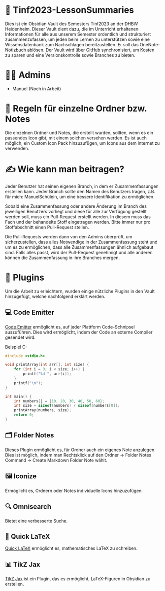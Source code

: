 # 🌟 Tinf2023-LessonSummaries
Dies ist ein Obsidian Vault des Semesters Tinf2023 an der DHBW Heidenheim. Dieser Vault dient dazu, die im Unterricht erhaltenen Informationen für alle aus unserem Semester ordentlich und strukturiert zusammenzufassen, um jeden beim Lernen zu unterstützen sowie eine Wissensdatenbank zum Nachschlagen bereitzustellen. Er soll das OneNote-Notizbuch ablösen. Der Vault wird über GitHub synchronisiert, um Kosten zu sparen und eine Versionskontrolle sowie Branches zu bieten.

# 👨‍💼 Admins 
- Manuel 
  (Noch in Arbeit)

# 📂 Regeln für einzelne Ordner bzw. Notes
Die einzelnen Ordner und Notes, die erstellt wurden, sollten, wenn es ein passendes Icon gibt, mit einem solchen versehen werden. Es ist auch möglich, ein Custom Icon Pack hinzuzufügen, um Icons aus dem Internet zu verwenden.

# ✍️ Wie kann man beitragen?
Jeder Benutzer hat seinen eigenen Branch, in dem er Zusammenfassungen erstellen kann. Jeder Branch sollte den Namen des Benutzers tragen, z.B. für mich: ManuelSchülein, um eine bessere Identifikation zu ermöglichen. 

Sobald eine Zusammenfassung oder andere Änderung im Branch des jeweiligen Benutzers vorliegt und diese für alle zur Verfügung gestellt werden soll, muss ein Pull-Request erstellt werden. In diesem muss das Fach und der behandelte Stoff eingetragen werden. Bitte immer nur pro Stoffabschnitt einen Pull-Request stellen. 

Die Pull-Requests werden dann von den Admins überprüft, um sicherzustellen, dass alles Notwendige in der Zusammenfassung steht und um es zu ermöglichen, dass alle Zusammenfassungen ähnlich aufgebaut sind. Falls alles passt, wird der Pull-Request genehmigt und alle anderen können die Zusammenfassung in ihre Branches mergen.

# 🔌 Plugins
Um die Arbeit zu erleichtern, wurden einige nützliche Plugins in den Vault hinzugefügt, welche nachfolgend erklärt werden.

## 💻 Code Emitter
[Code Emitter](https://github.com/mokeyish/obsidian-code-emitter) ermöglicht es, auf jeder Plattform Code-Schnipsel auszuführen. Dies wird ermöglicht, indem der Code an externe Compiler gesendet wird.

Beispiel C:
```cpp
#include <stdio.h>

void printArray(int arr[], int size) {
    for (int i = 0; i < size; i++) {
        printf("%d ", arr[i]);
    }
    printf("\n");
}

int main() {
    int numbers[] = {10, 20, 30, 40, 50, 60};
    int size = sizeof(numbers) / sizeof(numbers[0]);
    printArray(numbers, size);
    return 0;
}
```
## 🗂 Folder Notes

Dieses Plugin ermöglicht es, für Ordner auch ein eigenes Note anzulegen. Dies ist möglich, indem man Rechtsklick auf den Ordner → Folder Notes Command → Create Markdown Folder Note wählt.

## 🖼 Iconize

Ermöglicht es, Ordnern oder Notes individuelle Icons hinzuzufügen.

## 🔍 Omnisearch

Bietet eine verbesserte Suche.

## 🧮 Quick LaTeX

[Quick LaTeX](https://github.com/joeyuping/quick_latex_obsidian) ermöglicht es, mathematisches LaTeX zu schreiben.

## 📊 TikZ Jax

[TikZ Jax](https://github.com/artisticat1/obsidian-tikzjax) ist ein Plugin, das es ermöglicht, LaTeX-Figuren in Obsidian zu erstellen.
